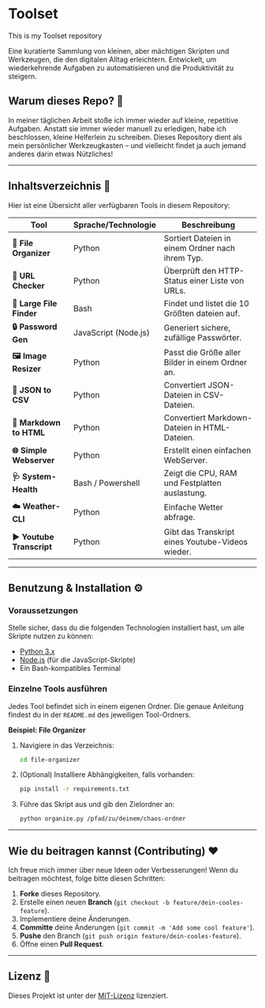 # Toolset
This is my Toolset repository

Eine kuratierte Sammlung von kleinen, aber mächtigen Skripten und Werkzeugen, die den digitalen Alltag erleichtern. Entwickelt, um wiederkehrende Aufgaben zu automatisieren und die Produktivität zu steigern.



## Warum dieses Repo? 🤔

In meiner täglichen Arbeit stoße ich immer wieder auf kleine, repetitive Aufgaben. Anstatt sie immer wieder manuell zu erledigen, habe ich beschlossen, kleine Helferlein zu schreiben. Dieses Repository dient als mein persönlicher Werkzeugkasten – und vielleicht findet ja auch jemand anderes darin etwas Nützliches!

---

## Inhaltsverzeichnis 📜

Hier ist eine Übersicht aller verfügbaren Tools in diesem Repository:

| Tool                 | Sprache/Technologie | Beschreibung                                       |
| -------------------- | ------------------- | -------------------------------------------------- |
| **📁 File Organizer** | Python              | Sortiert Dateien in einem Ordner nach ihrem Typ.     |
| **🔗 URL Checker** | Python              | Überprüft den HTTP-Status einer Liste von URLs.    |
| **💾 Large File Finder** | Bash | Findet und listet die 10 Größten dateien auf.         |
| **🔒 Password Gen** | JavaScript (Node.js)| Generiert sichere, zufällige Passwörter.         |
| **🖼️ Image Resizer** | Python | Passt die Größe aller Bilder in einem Ordner an.         |
| **🔄 JSON to CSV** | Python | Convertiert JSON-Dateien in CSV-Dateien.      |
| **📝 Markdown to HTML** | Python | Convertiert Markdown-Dateien in HTML-Dateien.      |
| **🌐 Simple Webserver** | Python | Erstellt einen einfachen WebServer.        |
| **🩺 System-Health** | Bash / Powershell | Zeigt die CPU, RAM und Festplatten auslastung.     |
| **☁️ Weather-CLI** | Python | Einfache Wetter abfrage.        |
| **▶️ Youtube Transcript** | Python | Gibt das Transkript eines Youtube-Videos wieder.       |

---

## Benutzung & Installation ⚙️

### Voraussetzungen

Stelle sicher, dass du die folgenden Technologien installiert hast, um alle Skripte nutzen zu können:
* [Python 3.x](https://www.python.org/)
* [Node.js](https://nodejs.org/) (für die JavaScript-Skripte)
* Ein Bash-kompatibles Terminal

### Einzelne Tools ausführen

Jedes Tool befindet sich in einem eigenen Ordner. Die genaue Anleitung findest du in der `README.md` des jeweiligen Tool-Ordners.

**Beispiel: File Organizer**

1.  Navigiere in das Verzeichnis:
    ```bash
    cd file-organizer
    ```
2.  (Optional) Installiere Abhängigkeiten, falls vorhanden:
    ```bash
    pip install -r requirements.txt
    ```
3.  Führe das Skript aus und gib den Zielordner an:
    ```bash
    python organize.py /pfad/zu/deinem/chaos-ordner
    ```

---

## Wie du beitragen kannst (Contributing) ❤️

Ich freue mich immer über neue Ideen oder Verbesserungen! Wenn du beitragen möchtest, folge bitte diesen Schritten:

1.  **Forke** dieses Repository.
2.  Erstelle einen neuen **Branch** (`git checkout -b feature/dein-cooles-feature`).
3.  Implementiere deine Änderungen.
4.  **Committe** deine Änderungen (`git commit -m 'Add some cool feature'`).
5.  **Pushe** den Branch (`git push origin feature/dein-cooles-feature`).
6.  Öffne einen **Pull Request**.

---

## Lizenz 📄

Dieses Projekt ist unter der [MIT-Lizenz](LICENSE) lizenziert.
